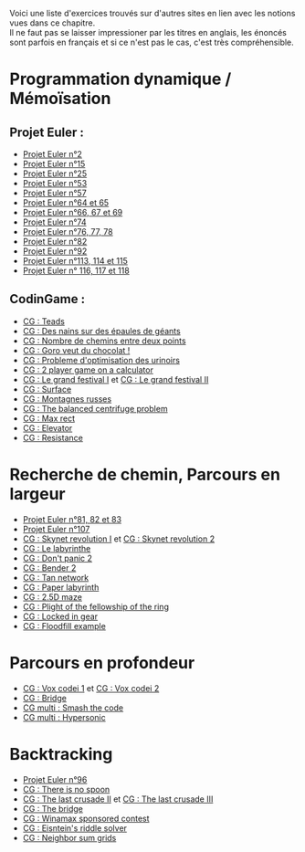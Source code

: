 Voici une liste d'exercices trouvés sur d'autres sites en lien avec les notions vues dans ce chapitre.  
Il ne faut pas se laisser impressioner par les titres en anglais, les énoncés sont parfois en français et si ce n'est pas le cas, c'est très compréhensible.

# Programmation dynamique / Mémoïsation

## Projet Euler :

+ [Projet Euler n°2](https://tech.io/playgrounds/1aacc9c8addbaa258cf977ebd1f7536367171/recueil-dexercices-pour-apprendre-python-au-lycee/projet-euler-n1-a-5)
+ [Projet Euler n°15](https://tech.io/playgrounds/1aacc9c8addbaa258cf977ebd1f7536367171/recueil-dexercices-pour-apprendre-python-au-lycee/projet-euler-n11-a-15)
+ [Projet Euler n°25](https://tech.io/playgrounds/1aacc9c8addbaa258cf977ebd1f7536367171/recueil-dexercices-pour-apprendre-python-au-lycee/projet-euler-n21-a-25)
+ [Projet Euler n°53](https://tech.io/playgrounds/68914ce567e09c3c5ca52d985621633467171/recueil-dexercices-pour-apprendre-python-au-lycee/projet-euler-n51-a-55)
+ [Projet Euler n°57](https://tech.io/playgrounds/68914ce567e09c3c5ca52d985621633467171/recueil-dexercices-pour-apprendre-python-au-lycee/projet-euler-n56-a-60)
+ [Projet Euler n°64 et 65](https://tech.io/playgrounds/68914ce567e09c3c5ca52d985621633467171/recueil-dexercices-pour-apprendre-python-au-lycee/projet-euler-n61-a-65)
+ [Projet Euler n°66, 67 et 69](https://tech.io/playgrounds/68914ce567e09c3c5ca52d985621633467171/recueil-dexercices-pour-apprendre-python-au-lycee/projet-euler-n66-a-70)
+ [Projet Euler n°74](https://tech.io/playgrounds/68914ce567e09c3c5ca52d985621633467171/recueil-dexercices-pour-apprendre-python-au-lycee/projet-euler-n71-a-75)
+ [Projet Euler n°76, 77, 78](https://tech.io/playgrounds/68914ce567e09c3c5ca52d985621633467171/recueil-dexercices-pour-apprendre-python-au-lycee/projet-euler-n76-a-80)
+ [Projet Euler n°82](https://tech.io/playgrounds/68914ce567e09c3c5ca52d985621633467171/recueil-dexercices-pour-apprendre-python-au-lycee/projet-euler-n81-a-85)
+ [Projet Euler n°92](https://tech.io/playgrounds/68914ce567e09c3c5ca52d985621633467171/recueil-dexercices-pour-apprendre-python-au-lycee/projet-euler-n91-a-95)
+ [Projet Euler n°113, 114 et 115](https://tech.io/playgrounds/6188af6b7ef70dd2cd375923018d100667171/recueil-dexercices-pour-apprendre-python-au-lycee/projet-euler-n111-a-115)
+ [Projet Euler n° 116, 117 et 118](https://tech.io/playgrounds/6188af6b7ef70dd2cd375923018d100667171/recueil-dexercices-pour-apprendre-python-au-lycee/projet-euler-n116-a-120)

## CodinGame :

+ [CG : Teads](https://www.codingame.com/training/medium/teads-sponsored-contest)
+ [CG : Des nains sur des épaules de géants](https://www.codingame.com/training/medium/dwarfs-standing-on-the-shoulders-of-giants)
+ [CG : Nombre de chemins entre deux points](https://www.codingame.com/training/medium/number-of-paths-between-2-points)
+ [CG : Goro veut du chocolat !](https://www.codingame.com/training/medium/goro-want-chocolate)
+ [CG : Probleme d'optimisation des urinoirs](https://www.codingame.com/training/medium/the-optimal-urinal-problem)
+ [CG : 2 player game on a calculator](https://www.codingame.com/training/medium/2-player-game-on-a-calculator)
+ [CG : Le grand festival I](https://www.codingame.com/training/medium/the-grand-festival---i) et [CG : Le grand festival II](https://www.codingame.com/training/medium/the-grand-festival---ii)
+ [CG : Surface](https://www.codingame.com/training/hard/surface)
+ [CG : Montagnes russes](https://www.codingame.com/training/hard/roller-coaster)
+ [CG : The balanced centrifuge problem](https://www.codingame.com/training/hard/the-balanced-centrifuge-problem)
+ [CG : Max rect](https://www.codingame.com/training/hard/max-rect)
+ [CG : Elevator](https://www.codingame.com/training/hard/elevator)
+ [CG : Resistance](https://www.codingame.com/training/expert/the-resistance)




# Recherche de chemin, Parcours en largeur

+ [Projet Euler n°81, 82 et 83](https://tech.io/playgrounds/68914ce567e09c3c5ca52d985621633467171/recueil-dexercices-pour-apprendre-python-au-lycee/projet-euler-n81-a-85)
+ [Projet Euler n°107](https://tech.io/playgrounds/6188af6b7ef70dd2cd375923018d100667171/recueil-dexercices-pour-apprendre-python-au-lycee/projet-euler-n106-a-110)
+ [CG : Skynet revolution I](https://www.codingame.com/training/medium/skynet-revolution-episode-1) et [CG : Skynet revolution 2](https://www.codingame.com/training/hard/skynet-revolution-episode-2)
+ [CG : Le labyrinthe](https://www.codingame.com/training/hard/the-labyrinth)
+ [CG : Don't panic 2](https://www.codingame.com/training/hard/don't-panic-episode-2)
+ [CG : Bender 2](https://www.codingame.com/training/hard/bender-episode-2)
+ [CG : Tan network](https://www.codingame.com/training/hard/tan-network)
+ [CG : Paper labyrinth](https://www.codingame.com/training/medium/paper-labyrinth)
+ [CG : 2.5D maze](https://www.codingame.com/training/medium/2-5d-maze)
+ [CG : Plight of the fellowship of the ring](https://www.codingame.com/training/medium/plight-of-the-fellowship-of-the-ring)
+ [CG : Locked in gear](https://www.codingame.com/training/medium/locked-in-gear)
+ [CG : Floodfill example](https://www.codingame.com/training/medium/flood-fill-example)

# Parcours en profondeur

+ [CG : Vox codei 1](https://www.codingame.com/training/hard/vox-codei-episode-1) et [CG : Vox codei 2](https://www.codingame.com/training/expert/vox-codei-episode-2)
+ [CG : Bridge](https://www.codingame.com/training/hard/the-bridge-episode-2)
+ [CG multi : Smash the code](https://www.codingame.com/multiplayer/bot-programming/smash-the-code)
+ [CG multi : Hypersonic](https://www.codingame.com/multiplayer/bot-programming/hypersonic)

# Backtracking

+ [Projet Euler n°96](https://tech.io/playgrounds/68914ce567e09c3c5ca52d985621633467171/recueil-dexercices-pour-apprendre-python-au-lycee/projet-euler-n96-a-100)
+ [CG : There is no spoon](https://www.codingame.com/training/hard/there-is-no-spoon-episode-2)
+ [CG : The last crusade II](https://www.codingame.com/training/hard/the-last-crusade-episode-2) et [CG : The last crusade III](https://www.codingame.com/training/expert/the-last-crusade-episode-3)
+ [CG : The bridge](https://www.codingame.com/training/hard/the-bridge-episode-2)
+ [CG : Winamax sponsored contest](https://www.codingame.com/training/hard/winamax-sponsored-contest)
+ [CG : Eisntein's riddle solver](https://www.codingame.com/training/hard/einsteins-riddle-solver)
+ [CG : Neighbor sum grids](https://www.codingame.com/training/hard/neighbor-sum-grids)

